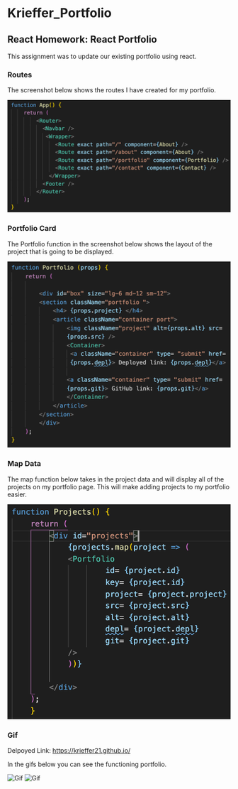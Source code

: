 # Krieffer_Portfolio

## React Homework: React Portfolio 
  This assignment was to update our existing portfolio using react. 
  
### Routes
  The screenshot below shows the routes I have created for my portfolio.

![Routes](https://github.com/Krieffer21/Krieffer_Portfolio/blob/master/readmeImgs/routes.png)

### Portfolio Card
  The Portfolio function in the screenshot below shows the layout of the project that is going to be displayed. 

![Portfolio Card](https://github.com/Krieffer21/Krieffer_Portfolio/blob/master/readmeImgs/portCard.png)

### Map Data
  The map function below takes in the project data and will display all of the projects on my portfolio page. This will make adding projects to my portfolio easier. 

![Map Data](https://github.com/Krieffer21/Krieffer_Portfolio/blob/master/readmeImgs/map.png)

### Gif
  Delpoyed Link: https://krieffer21.github.io/
  
  In the gifs below you can see the functioning portfolio. 
  
![Gif](https://github.com/Krieffer21/Krieffer_Portfolio/blob/master/readmeImgs/gif1.gif)
![Gif](https://github.com/Krieffer21/Krieffer_Portfolio/blob/master/readmeImgs/gif.2.gif)
